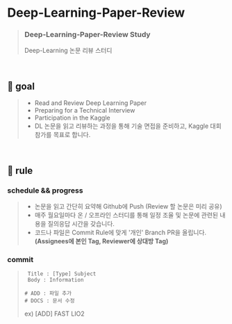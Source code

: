 # Deep-Learning-Paper-Review

> ### Deep-Learning-Paper-Review Study
> Deep-Learning 논문 리뷰 스터디 

<br>

## 🚀 goal
> - Read and Review Deep Learning Paper
> - Preparing for a Technical Interview
> - Participation in the Kaggle
> - DL 논문을 읽고 리뷰하는 과정을 통해 기술 면접을 준비하고, Kaggle 대회 참가를 목표로 합니다. 

<br>

## 🫡 rule

### schedule && progress 
> - 논문을 읽고 간단히 요약해 Github에 Push (Review 할 논문은 미리 공유)
> - 매주 월요일마다 온 / 오프라인 스터디를 통해 일정 조율 및 논문에 관련된 내용을 질의응답 시간을 갖습니다. 
> - 코드나 파일은 Commit Rule에 맞게 '개인' Branch PR을 올립니다. **(Assignees에 본인 Tag, Reviewer에 상대방 Tag)**

### commit 
> ```shell
>  Title : [Type] Subject
>  Body : Information
>
> # ADD : 파일 추가
> # DOCS : 문서 수정
>  ```
> ex) [ADD] FAST LIO2
